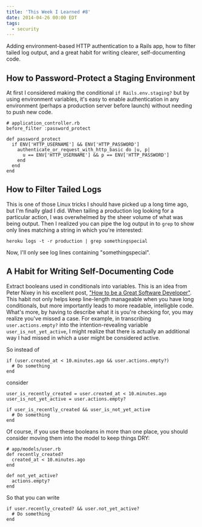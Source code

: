 ```yaml
---
title: 'This Week I Learned #8'
date: 2014-04-26 00:00 EDT
tags:
  - security
---
```


Adding environment-based HTTP authentication to a Rails app, how to filter tailed log output, and a great habit for writing clearer, self-documenting code.

<!--more-->

## How to Password-Protect a Staging Environment

At first I considered making the conditional `if Rails.env.staging?` but by using environment variables, it's easy to enable authentication in any environment (perhaps a production server before launch) without needing to push new code.

    # application_controller.rb
    before_filter :password_protect

    def password_protect
      if ENV['HTTP_USERNAME'] && ENV['HTTP_PASSWORD']
        authenticate_or_request_with_http_basic do |u, p|
          u == ENV['HTTP_USERNAME'] && p == ENV['HTTP_PASSWORD']
        end
      end
    end

## How to Filter Tailed Logs

This is one of those Linux tricks I should have picked up a long time ago, but I'm finally glad I did. When tailing a production log looking for a particular action, I was overwhelmed by the sheer volume of what was being output. Then I realized you can pipe the log output in to `grep` to show only lines matching a string in which you're interested:

    heroku logs -t -r production | grep somethingspecial

Now, I'll only see log lines containing "somethingspecial".

## A Habit for Writing Self-Documenting Code

Extract booleans used in conditionals into variables. This is an idea from Peter Nixey in his excellent post, ["How to be a Great Software Developer"](http://peternixey.com/post/83510597580/how-to-be-a-great-software-developer). This habit not only helps keep line-length manageable when you have long conditionals, but more importantly leads to more readable, intelligble code. What's more, by having to describe what it is you're checking for, you may realize you've missed a case. For example, in transcribing `user.actions.empty?` into the intention-revealing variable `user_is_not_yet_active`, I might realize that there is actually an additional way I had missed in which a user might be considered active.

So instead of

    if (user.created_at < 10.minutes.ago && user.actions.empty?)
      # Do something
    end

consider

    user_is_recently_created = user.created_at < 10.minutes.ago
    user_is_not_yet_active = user.actions.empty?
    
    if user_is_recently_created && user_is_not_yet_active
      # Do something
    end

Of course, if you use these booleans in more than one place, you should consider moving them into the model to keep things DRY:

    # app/models/user.rb
    def recently_created?
      created_at < 10.minutes.ago
    end

    def not_yet_active?
      actions.empty?
    end

So that you can write

    if user.recently_created? && user.not_yet_active?
      # Do something
    end
